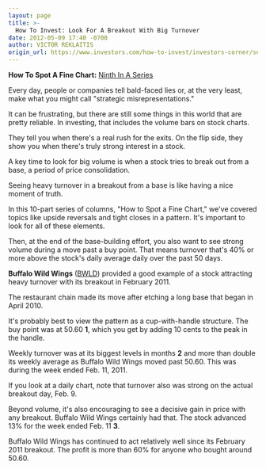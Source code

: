 ```yaml
---
layout: page
title: >-
  How To Invest: Look For A Breakout With Big Turnover
date: 2012-05-09 17:40 -0700
author: VICTOR REKLAITIS
origin_url: https://www.investors.com/how-to-invest/investors-corner/seek-stock-breakouts-with-heavy-trade/
---
```


**How To Spot A Fine Chart:** [Ninth In A Series](http://news.investors.com/specialreport/609681/201204301707/how-to-spot-a-fine-chart.aspx)

Every day, people or companies tell bald-faced lies or, at the very least, make what you might call "strategic misrepresentations."

It can be frustrating, but there are still some things in this world that are pretty reliable. In investing, that includes the volume bars on stock charts.

They tell you when there's a real rush for the exits. On the flip side, they show you when there's truly strong interest in a stock.

A key time to look for big volume is when a stock tries to break out from a base, a period of price consolidation.

Seeing heavy turnover in a breakout from a base is like having a nice moment of truth.

In this 10-part series of columns, "How to Spot a Fine Chart," we've covered topics like upside reversals and tight closes in a pattern. It's important to look for all of these elements.

Then, at the end of the base-building effort, you also want to see strong volume during a move past a buy point. That means turnover that's 40% or more above the stock's daily average daily over the past 50 days.

**Buffalo Wild Wings** ([BWLD](https://research.investors.com/quote.aspx?symbol=BWLD)) provided a good example of a stock attracting heavy turnover with its breakout in February 2011.

The restaurant chain made its move after etching a long base that began in April 2010.

It's probably best to view the pattern as a cup-with-handle structure. The buy point was at 50.60 **1**, which you get by adding 10 cents to the peak in the handle.

Weekly turnover was at its biggest levels in months **2** and more than double its weekly average as Buffalo Wild Wings moved past 50.60. This was during the week ended Feb. 11, 2011.

If you look at a daily chart, note that turnover also was strong on the actual breakout day, Feb. 9.

Beyond volume, it's also encouraging to see a decisive gain in price with any breakout. Buffalo Wild Wings certainly had that. The stock advanced 13% for the week ended Feb. 11 **3**.

Buffalo Wild Wings has continued to act relatively well since its February 2011 breakout. The profit is more than 60% for anyone who bought around 50.60.
